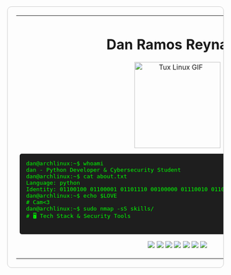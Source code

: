 <table align="center" style="border:1px solid #ccc; padding:20px; border-radius:10px; max-width:800px;">
<tr>
<td align="center">

  <h1>Dan Ramos Reynaldo</h1>
  <!-- GIF -->
  <img src="https://media.tenor.com/7933003135340137862.gif" alt="Tux Linux GIF" width="200">

  <!-- Terminal block -->
  <pre style="text-align:left; background:#1e1e1e; color:#00ff00; padding:15px; border-radius:5px; overflow-x:auto;">
dan@archlinux:~$ whoami
dan - Python Developer & Cybersecurity Student
dan@archlinux:~$ cat about.txt
Language: python
Identity: 01100100 01100001 01101110 00100000 01110010 01100001 01101101 01101111 01110011
dan@archlinux:~$ echo $LOVE
# Cam<3
dan@archlinux:~$ sudo nmap -sS skills/
# 🖥️ Tech Stack & Security Tools
  </pre>

  <!-- Badges -->
  <p>
    <img src="https://img.shields.io/badge/python-3670A0?style=for-the-badge&logo=python&logoColor=ffdd54">
    <img src="https://img.shields.io/badge/html5-%23E34F26.svg?style=for-the-badge&logo=html5&logoColor=white">
    <img src="https://img.shields.io/badge/cisco-%23049fd9.svg?style=for-the-badge&logo=cisco&logoColor=black">
    <img src="https://img.shields.io/badge/epicgames-%23313131.svg?style=for-the-badge&logo=epicgames&logoColor=white">
    <img src="https://img.shields.io/badge/nVIDIA-%2376B900.svg?style=for-the-badge&logo=nVIDIA&logoColor=white">
    <img src="https://img.shields.io/badge/steam-%23003366.svg?style=for-the-badge&logo=steam&logoColor=white">
    <img src="https://img.shields.io/badge/github-%23121011.svg?style=for-the-badge&logo=github&logoColor=white">
  </p>

</td>
</tr>
</table>
